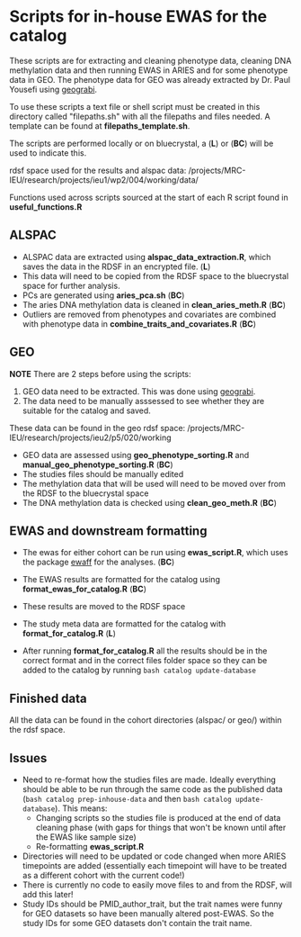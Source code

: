 # Scripts for in-house EWAS for the catalog

These scripts are for extracting and cleaning phenotype data, cleaning DNA methylation data and then running EWAS in ARIES and for some phenotype data in GEO. The phenotype data for GEO was already extracted by Dr. Paul Yousefi using [geograbi](https://github.com/yousefi138/geograbi).

To use these scripts a text file or shell script must be created in this directory called "filepaths.sh" with all the filepaths and files needed. A template can be found at __filepaths_template.sh__.

The scripts are performed locally or on bluecrystal, a (__L__) or (__BC__) will be used to indicate this.

rdsf space used for the results and alspac data: /projects/MRC-IEU/research/projects/ieu1/wp2/004/working/data/

Functions used across scripts sourced at the start of each R script found in __useful_functions.R__

## ALSPAC

* ALSPAC data are extracted using __alspac_data_extraction.R__, which saves the data in the RDSF in an encrypted file. (__L__)
* This data will need to be copied from the RDSF space to the bluecrystal space for further analysis.
* PCs are generated using __aries_pca.sh__ (__BC__)
* The aries DNA methylation data is cleaned in __clean_aries_meth.R__ (__BC__)
* Outliers are removed from phenotypes and covariates are combined with phenotype data in __combine_traits_and_covariates.R__ (__BC__)

## GEO

__NOTE__ There are 2 steps before using the scripts:

1. GEO data need to be extracted. This was done using [geograbi](https://github.com/yousefi138/geograbi).
2. The data need to be manually asssessed to see whether they are suitable for the catalog and saved.

These data can be found in the geo rdsf space: /projects/MRC-IEU/research/projects/ieu2/p5/020/working

* GEO data are assessed using __geo_phenotype_sorting.R__ and __manual_geo_phenotype_sorting.R__ (__BC__)
* The studies files should be manually edited 
* The methylation data that will be used will need to be moved over from the RDSF to the bluecrystal space
* The DNA methylation data is checked using __clean_geo_meth.R__ (__BC__)

## EWAS and downstream formatting

* The ewas for either cohort can be run using __ewas_script.R__, which uses the package [ewaff](https://github.com/perishky/ewaff) for the analyses. (__BC__)
* The EWAS results are formatted for the catalog using __format_ewas_for_catalog.R__ (__BC__)
* These results are moved to the RDSF space
* The study meta data are formatted for the catalog with __format_for_catalog.R__ (__L__)

* After running __format_for_catalog.R__ all the results should be in the correct format and in the correct files folder space so they can be added to the catalog by running `bash catalog update-database`

## Finished data

All the data can be found in the cohort directories (alspac/ or geo/) within the rdsf space. 

## Issues

* Need to re-format how the studies files are made. Ideally everything should be able to be run through the same code as the published data (`bash catalog prep-inhouse-data` and then `bash catalog update-database`). This means:
	+ Changing scripts so the studies file is produced at the end of data cleaning phase (with gaps for things that won't be known until after the EWAS like sample size)
	+ Re-formatting __ewas_script.R__
* Directories will need to be updated or code changed when more ARIES timepoints are added (essentially each timepoint will have to be treated as a different cohort with the current code!)
* There is currently no code to easily move files to and from the RDSF, will add this later!
* Study IDs should be PMID_author_trait, but the trait names were funny for GEO datasets so have been manually altered post-EWAS. So the study IDs for some GEO datasets don't contain the trait name.
